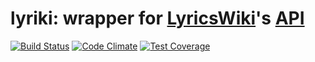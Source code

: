 # lyriki: wrapper for [LyricsWiki](http://lyrics.wikia.com)'s [API](http://lyrics.wikia.com/LyricWiki:API)

[![Build Status](https://travis-ci.org/alxndr/lyriki.png?branch=master)](https://travis-ci.org/alxndr/lyriki)
[![Code Climate](https://codeclimate.com/github/alxndr/lyriki.png)](https://codeclimate.com/github/alxndr/lyriki)
[![Test Coverage](https://codeclimate.com/github/alxndr/lyriki/badges/coverage.svg)](https://codeclimate.com/github/alxndr/lyriki)
